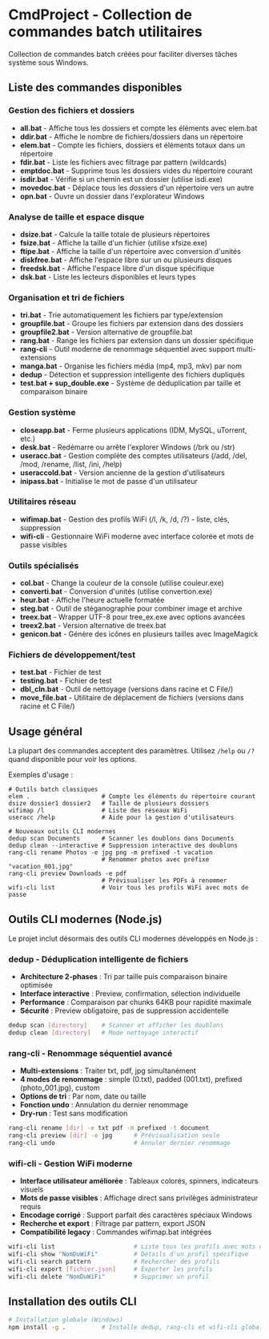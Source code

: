 # CmdProject - Collection de commandes batch utilitaires

Collection de commandes batch créées pour faciliter diverses tâches système sous Windows.

## Liste des commandes disponibles

### Gestion des fichiers et dossiers
- **all.bat** - Affiche tous les dossiers et compte les éléments avec elem.bat
- **ddir.bat** - Affiche le nombre de fichiers/dossiers dans un répertoire
- **elem.bat** - Compte les fichiers, dossiers et éléments totaux dans un répertoire
- **fdir.bat** - Liste les fichiers avec filtrage par pattern (wildcards)
- **emptdoc.bat** - Supprime tous les dossiers vides du répertoire courant
- **isdir.bat** - Vérifie si un chemin est un dossier (utilise isdi.exe)
- **movedoc.bat** - Déplace tous les dossiers d'un répertoire vers un autre
- **opn.bat** - Ouvre un dossier dans l'explorateur Windows

### Analyse de taille et espace disque
- **dsize.bat** - Calcule la taille totale de plusieurs répertoires
- **fsize.bat** - Affiche la taille d'un fichier (utilise xfsize.exe)
- **ftipe.bat** - Affiche la taille d'un répertoire avec conversion d'unités
- **diskfree.bat** - Affiche l'espace libre sur un ou plusieurs disques
- **freedsk.bat** - Affiche l'espace libre d'un disque spécifique
- **dsk.bat** - Liste les lecteurs disponibles et leurs types

### Organisation et tri de fichiers
- **tri.bat** - Trie automatiquement les fichiers par type/extension
- **groupfile.bat** - Groupe les fichiers par extension dans des dossiers
- **groupfile2.bat** - Version alternative de groupfile.bat
- **rang.bat** - Range les fichiers par extension dans un dossier spécifique
- **rang-cli** - Outil moderne de renommage séquentiel avec support multi-extensions
- **manga.bat** - Organise les fichiers média (mp4, mp3, mkv) par nom
- **dedup** - Détection et suppression intelligente des fichiers dupliqués
- **test.bat + sup_double.exe** - Système de déduplication par taille et comparaison binaire

### Gestion système
- **closeapp.bat** - Ferme plusieurs applications (IDM, MySQL, uTorrent, etc.)
- **desk.bat** - Redémarre ou arrête l'explorer Windows (/brk ou /str)
- **useracc.bat** - Gestion complète des comptes utilisateurs (/add, /del, /mod, /rename, /list, /ini, /help)
- **useraccold.bat** - Version ancienne de la gestion d'utilisateurs
- **inipass.bat** - Initialise le mot de passe d'un utilisateur

### Utilitaires réseau
- **wifimap.bat** - Gestion des profils WiFi (/l, /k, /d, /?) - liste, clés, suppression
- **wifi-cli** - Gestionnaire WiFi moderne avec interface colorée et mots de passe visibles

### Outils spécialisés
- **col.bat** - Change la couleur de la console (utilise couleur.exe)
- **converti.bat** - Conversion d'unités (utilise convertion.exe)
- **heur.bat** - Affiche l'heure actuelle formatée
- **steg.bat** - Outil de stéganographie pour combiner image et archive
- **treex.bat** - Wrapper UTF-8 pour tree_ex.exe avec options avancées
- **treex2.bat** - Version alternative de treex.bat
- **genicon.bat** - Génère des icônes en plusieurs tailles avec ImageMagick

### Fichiers de développement/test
- **test.bat** - Fichier de test
- **testing.bat** - Fichier de test
- **dbl_cln.bat** - Outil de nettoyage (versions dans racine et C File/)
- **move_file.bat** - Utilitaire de déplacement de fichiers (versions dans racine et C File/)

## Usage général

La plupart des commandes acceptent des paramètres. Utilisez `/help` ou `/?` quand disponible pour voir les options.

Exemples d'usage :
```batch
# Outils batch classiques
elem .                    # Compte les éléments du répertoire courant
dsize dossier1 dossier2   # Taille de plusieurs dossiers
wifimap /l                # Liste des réseaux WiFi
useracc /help             # Aide pour la gestion d'utilisateurs

# Nouveaux outils CLI modernes
dedup scan Documents      # Scanner les doublons dans Documents
dedup clean --interactive # Suppression interactive des doublons
rang-cli rename Photos -e jpg png -m prefixed -t vacation
                          # Renommer photos avec préfixe "vacation_001.jpg"
rang-cli preview Downloads -e pdf
                          # Prévisualiser les PDFs à renommer
wifi-cli list             # Voir tous les profils WiFi avec mots de passe
```

## Outils CLI modernes (Node.js)

Le projet inclut désormais des outils CLI modernes développés en Node.js :

### **dedup** - Déduplication intelligente de fichiers
- **Architecture 2-phases** : Tri par taille puis comparaison binaire optimisée
- **Interface interactive** : Preview, confirmation, sélection individuelle
- **Performance** : Comparaison par chunks 64KB pour rapidité maximale
- **Sécurité** : Preview obligatoire, pas de suppression accidentelle

```bash
dedup scan [directory]    # Scanner et afficher les doublons
dedup clean [directory]   # Mode nettoyage interactif
```

### **rang-cli** - Renommage séquentiel avancé
- **Multi-extensions** : Traiter txt, pdf, jpg simultanément
- **4 modes de renommage** : simple (0.txt), padded (001.txt), prefixed (photo_001.jpg), custom
- **Options de tri** : Par nom, date ou taille
- **Fonction undo** : Annulation du dernier renommage
- **Dry-run** : Test sans modification

```bash
rang-cli rename [dir] -e txt pdf -m prefixed -t document
rang-cli preview [dir] -e jpg      # Prévisualisation seule
rang-cli undo                      # Annuler dernier renommage
```

### **wifi-cli** - Gestion WiFi moderne
- **Interface utilisateur améliorée** : Tableaux colorés, spinners, indicateurs visuels
- **Mots de passe visibles** : Affichage direct sans privilèges administrateur requis
- **Encodage corrigé** : Support parfait des caractères spéciaux Windows
- **Recherche et export** : Filtrage par pattern, export JSON
- **Compatibilité legacy** : Commandes wifimap.bat intégrées

```bash
wifi-cli list                      # Liste tous les profils avec mots de passe
wifi-cli show "NomDuWiFi"          # Détails d'un profil spécifique
wifi-cli search pattern            # Rechercher des profils
wifi-cli export [fichier.json]     # Exporter les profils
wifi-cli delete "NomDuWiFi"        # Supprimer un profil
```

## Installation des outils CLI

```bash
# Installation globale (Windows)
npm install -g .          # Installe dedup, rang-cli et wifi-cli globalement
```